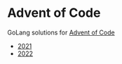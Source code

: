 # Advent of Code

GoLang solutions for [Advent of Code](https://adventofcode.com)

* [2021](2021)
* [2022](2022)
